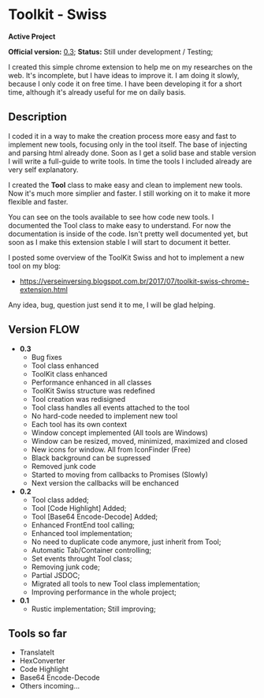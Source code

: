 # Toolkit - Swiss

**Active Project**

**Official version:** [0.3](#version-flow);
**Status:** Still under development / Testing;

I created this simple chrome extension to help me on my researches on the web. It's incomplete, but I have ideas to improve it. I am doing it slowly, because I only code it on free time. I have been developing it for a short time, although it's already useful for me on daily basis.

## Description

I coded it in a way to make the creation process more easy and fast to implement new tools, focusing only in the tool itself. The base of injecting and parsing html already done. Soon as I get a solid base and stable version I will write a full-guide to write tools. In time the tools I included already are very self explanatory.

I created the **Tool** class to make easy and clean to implement new tools. Now it's much more simplier and faster. I still working on it to make it more flexible and faster.

You can see on the tools available to see how code new tools. I documented the Tool class to make easy to understand. For now the documentation is inside of the code. Isn't pretty well documented yet, but soon as I make this extension stable I will start to document it better.

I posted some overview of the ToolKit Swiss and hot to implement a new tool on my blog:

* https://verseinversing.blogspot.com.br/2017/07/toolkit-swiss-chrome-extension.html

Any idea, bug, question just send it to me, I will be glad helping.

## Version FLOW

* **0.3**
  * Bug fixes
  * Tool class enhanced
  * ToolKit class enhanced
  * Performance enhanced in all classes
  * ToolKit Swiss structure was redefined
  * Tool creation was redisigned
  * Tool class handles all events attached to the tool
  * No hard-code needed to implement new tool
  * Each tool has its own context
  * Window concept implemented (All tools are Windows)
  * Window can be resized, moved, minimized, maximized and closed
  * New icons for window. All from IconFinder (Free)
  * Black background can be supressed 
  * Removed junk code
  * Started to moving from callbacks to Promises (Slowly)
  * Next version the callbacks will be enchanced
* **0.2**
  * Tool class added;
  * Tool [Code Highlight] Added;
  * Tool [Base64 Encode-Decode] Added;
  * Enhanced FrontEnd tool calling;
  * Enhanced tool implementation;
  * No need to duplicate code anymore, just inherit from Tool;
  * Automatic Tab/Container controlling;
  * Set events throught Tool class;
  * Removing junk code;
  * Partial JSDOC;
  * Migrated all tools to new Tool class implementation;
  * Improving performance in the whole project;
* **0.1**
  * Rustic implementation; Still improving;

## Tools so far

* TranslateIt
* HexConverter
* Code Highlight
* Base64 Encode-Decode
* Others incoming...

